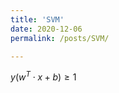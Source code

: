 ```yaml
---
title: 'SVM'
date: 2020-12-06
permalink: /posts/SVM/

---
```

<script type="text/javascript"
        src="https://cdnjs.cloudflare.com/ajax/libs/mathjax/2.7.0/MathJax.js?config=TeX-AMS_CHTML"></script>
        

$y(w^T\cdot x+b) \geq 1$

